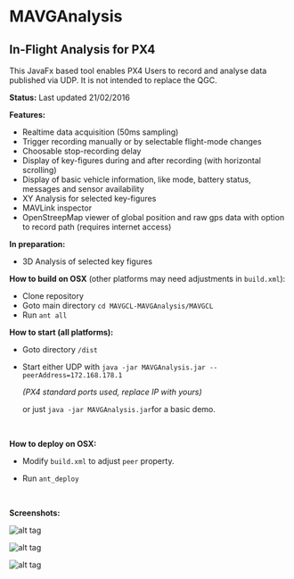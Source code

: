 # MAVGAnalysis

## In-Flight Analysis for PX4

This JavaFx based tool enables PX4 Users to record and analyse data published via UDP. It is not intended to replace the QGC.

**Status:** Last updated 21/02/2016 

**Features:**

- Realtime data acquisition (50ms sampling)
- Trigger recording manually or by selectable flight-mode changes
- Choosable stop-recording delay
- Display of  key-figures during and after recording (with horizontal scrolling)
- Display of basic vehicle information, like mode, battery status, messages and sensor availability
- XY Analysis for selected key-figures
- MAVLink inspector
- OpenStreepMap viewer of global position and raw gps data with option to record path (requires internet access)

**In preparation:**

- 3D Analysis of selected key figures

**How to build on OSX** (other platforms may need adjustments in `build.xml`):

- Clone repository
- Goto main directory  `cd MAVGCL-MAVGAnalysis/MAVGCL`
- Run `ant all`

**How to start (all platforms):**

- Goto directory `/dist`

- Start either UDP with `java -jar MAVGAnalysis.jar --peerAddress=172.168.178.1`

   *(PX4 standard ports used, replace IP with yours)*

  or just `java -jar MAVGAnalysis.jar`for a basic demo.

  ​

**How to deploy on OSX:**

- Modify `build.xml` to adjust  `peer` property.

- Run `ant_deploy`

  ​

**Screenshots:**

![alt tag](https://raw.github.com/ecmnet/MAVGCL/MAVGAnalysis/MAVGCL/screenshot1.png)

![alt tag](https://raw.github.com/ecmnet/MAVGCL/MAVGAnalysis/MAVGCL/screenshot2.png)

![alt tag](https://raw.github.com/ecmnet/MAVGCL/MAVGAnalysis/MAVGCL/screenshot3.png)